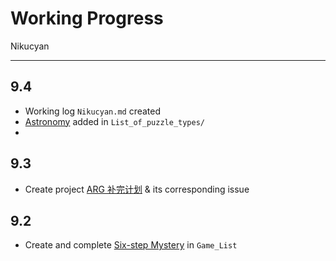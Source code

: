 # Working Progress 

Nikucyan

---

## 9.4

- Working log `Nikucyan.md` created
- [Astronomy](https://github.com/Nikucyan/ARG/blob/main/List_of_puzzle_types/Astronomy.md) added in `List_of_puzzle_types/`
- 

## 9.3 

- Create project [ARG 补完计划](https://github.com/Nikucyan/ARG/projects/1) & its corresponding issue 

## 9.2

- Create and complete [Six-step Mystery](https://github.com/Nikucyan/ARG/blob/main/Game_List/ARG-Six-step_Mistery.md) in `Game_List`
